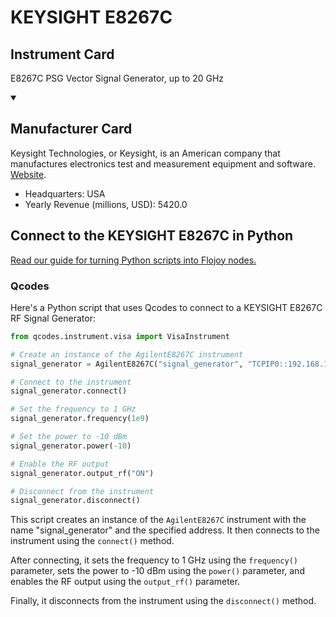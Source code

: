 
# KEYSIGHT E8267C

## Instrument Card

E8267C PSG Vector Signal Generator, up to 20 GHz

<details open>
<summary><h2>Manufacturer Card</h2></summary>
Keysight Technologies, or Keysight, is an American company that manufactures electronics test and measurement equipment and software. <a href=https://www.keysight.com/us/en/home.html>Website</a>.

<ul>
  <li>Headquarters: USA</li>
  <li>Yearly Revenue (millions, USD): 5420.0</li>
</ul>
</details>

## Connect to the KEYSIGHT E8267C in Python

[Read our guide for turning Python scripts into Flojoy nodes.](https://docs.flojoy.ai/custom-nodes/creating-custom-node/)


### Qcodes

Here's a Python script that uses Qcodes to connect to a KEYSIGHT E8267C RF Signal Generator:

```python
from qcodes.instrument.visa import VisaInstrument

# Create an instance of the AgilentE8267C instrument
signal_generator = AgilentE8267C("signal_generator", "TCPIP0::192.168.1.1::INSTR")

# Connect to the instrument
signal_generator.connect()

# Set the frequency to 1 GHz
signal_generator.frequency(1e9)

# Set the power to -10 dBm
signal_generator.power(-10)

# Enable the RF output
signal_generator.output_rf("ON")

# Disconnect from the instrument
signal_generator.disconnect()
```

This script creates an instance of the `AgilentE8267C` instrument with the name "signal_generator" and the specified address. It then connects to the instrument using the `connect()` method.

After connecting, it sets the frequency to 1 GHz using the `frequency()` parameter, sets the power to -10 dBm using the `power()` parameter, and enables the RF output using the `output_rf()` parameter.

Finally, it disconnects from the instrument using the `disconnect()` method.

